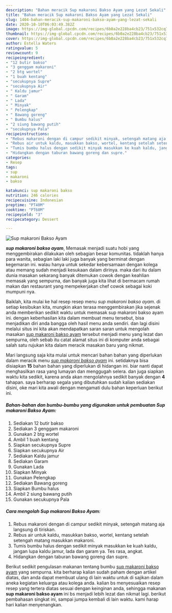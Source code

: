 ```yaml
---
description: "Bahan meracik Sup makaroni Bakso Ayam yang Lezat Sekali"
title: "Bahan meracik Sup makaroni Bakso Ayam yang Lezat Sekali"
slug: 1404-bahan-meracik-sup-makaroni-bakso-ayam-yang-lezat-sekali
date: 2020-10-10T06:03:49.382Z
image: https://img-global.cpcdn.com/recipes/6b0a2e228ba4cb23/751x532cq70/sup-makaroni-bakso-ayam-foto-resep-utama.jpg
thumbnail: https://img-global.cpcdn.com/recipes/6b0a2e228ba4cb23/751x532cq70/sup-makaroni-bakso-ayam-foto-resep-utama.jpg
cover: https://img-global.cpcdn.com/recipes/6b0a2e228ba4cb23/751x532cq70/sup-makaroni-bakso-ayam-foto-resep-utama.jpg
author: Estella Waters
ratingvalue: 5
reviewcount: 9
recipeingredient:
- "12 butir bakso"
- "3 genggam makaroni"
- "2 btg wortel"
- "1 buah kentang"
- "secukupnya Supre"
- "secukupnya Air"
- " Kaldu jamur"
- " Garam"
- " Lada"
- " Minyak"
- " Pelengkap"
- " Bawang goreng"
- " Bumbu halus"
- "2 siung bawang putih"
- "secukupnya Pala"
recipeinstructions:
- "Rebus makaroni dengan di campur sedikit minyak, setengah matang aja langsung di tiriskan."
- "Rebus air untuk kaldu, masukkan bakso, wortel, kentang setelah setengah matang masukkan makaroni."
- "Tumis bumbu halus dengan sedikit minyak masukkan ke kuah kaldu, jangan lupa kaldu jamur, lada dan garam ya. Tes rasa, angkat."
- "Hidangkan dengan taburan bawang goreng dan supre."
categories:
- Resep
tags:
- sup
- makaroni
- bakso

katakunci: sup makaroni bakso 
nutrition: 246 calories
recipecuisine: Indonesian
preptime: "PT40M"
cooktime: "PT60M"
recipeyield: "3"
recipecategory: Dessert

---
```



![Sup makaroni Bakso Ayam](https://img-global.cpcdn.com/recipes/6b0a2e228ba4cb23/751x532cq70/sup-makaroni-bakso-ayam-foto-resep-utama.jpg)

<b><i>sup makaroni bakso ayam</i></b>, Memasak menjadi suatu hobi yang menggembirakan dilakukan oleh sebagian besar komunitas. tidaklah hanya para wanita, sebagian laki laki juga banyak yang berminat dengan kegemaran ini. walau hanya untuk sekedar kebersamaan dengan kolega atau memang sudah menjadi kesukaan dalam dirinya. maka dari itu dalam dunia masakan sekarang banyak ditemukan cowok dengan keahlian memasak yang sempurna, dan banyak juga kita lihat di bermacam rumah makan dan restaurant yang mempekerjakan chef cowok sebagai koki mumpuni nya.

Baiklah, kita mulai ke hal resep resep menu <i>sup makaroni bakso ayam</i>. di setiap kesibukan kita, mungkin akan terasa menggembirakan jika sejenak anda memberikan sedikit waktu untuk memasak sup makaroni bakso ayam ini. dengan keberhasilan kita dalam membuat menu tersebut, bisa menjadikan diri anda bangga oleh hasil menu anda sendiri. dan lagi disini melalui situs ini kita akan mendapatkan saran saran untuk mengolah masakan <u>sup makaroni bakso ayam</u> tersebut menjadi menu yang lezat dan sempurna, oleh sebab itu catat alamat situs ini di komputer anda sebagai salah satu rujukan kita dalam meracik masakan baru yang nikmat.




Mari langsung saja kita mulai untuk mencari bahan bahan yang diperlukan dalam meracik menu <u><i>sup makaroni bakso ayam</i></u> ini. setidaknya bisa disiapkan <b>15</b> bahan bahan yang diperlukan di hidangan ini. biar nanti dapat menghasilkan rasa yang lumayan dan menggugah selera. dan juga siapkan waktu kita sedikit, karena anda akan mengolahnya sedikit banyak dengan <b>4</b> tahapan. saya berharap segala yang dibutuhkan sudah kalian sediakan disini, oke mari kita awali dengan mengamati dulu bahan keperluan berikut ini.

<!--inarticleads1-->

##### Bahan-bahan dan bumbu-bumbu yang digunakan untuk pembuatan Sup makaroni Bakso Ayam:

1. Sediakan 12 butir bakso
1. Sediakan 3 genggam makaroni
1. Gunakan 2 btg wortel
1. Ambil 1 buah kentang
1. Siapkan secukupnya Supre
1. Siapkan secukupnya Air
1. Sediakan  Kaldu jamur
1. Sediakan  Garam
1. Gunakan  Lada
1. Siapkan  Minyak
1. Gunakan  Pelengkap
1. Sediakan  Bawang goreng
1. Siapkan  Bumbu halus
1. Ambil 2 siung bawang putih
1. Gunakan secukupnya Pala




<!--inarticleads2-->

##### Cara mengolah Sup makaroni Bakso Ayam:

1. Rebus makaroni dengan di campur sedikit minyak, setengah matang aja langsung di tiriskan.
1. Rebus air untuk kaldu, masukkan bakso, wortel, kentang setelah setengah matang masukkan makaroni.
1. Tumis bumbu halus dengan sedikit minyak masukkan ke kuah kaldu, jangan lupa kaldu jamur, lada dan garam ya. Tes rasa, angkat.
1. Hidangkan dengan taburan bawang goreng dan supre.




Berikut sedikit pengulasan makanan tentang bumbu <u>sup makaroni bakso ayam</u> yang sempurna. kita berharap kalian sudah paham dengan artikel diatas, dan anda dapat membuat ulang di lain waktu untuk di sajikan dalam aneka kegiatan keluarga atau kolega anda. kalian bs menyesuaikan resep resep yang tertera diatas sesuai dengan keinginan anda, sehingga makanan <b>sup makaroni bakso ayam</b> ini bs menjadi lebih lezat dan nikmat lagi. berikut pembahasan singkat ini, sampai jumpa kembali di lain waktu. kami harap hari kalian menyenangkan.
